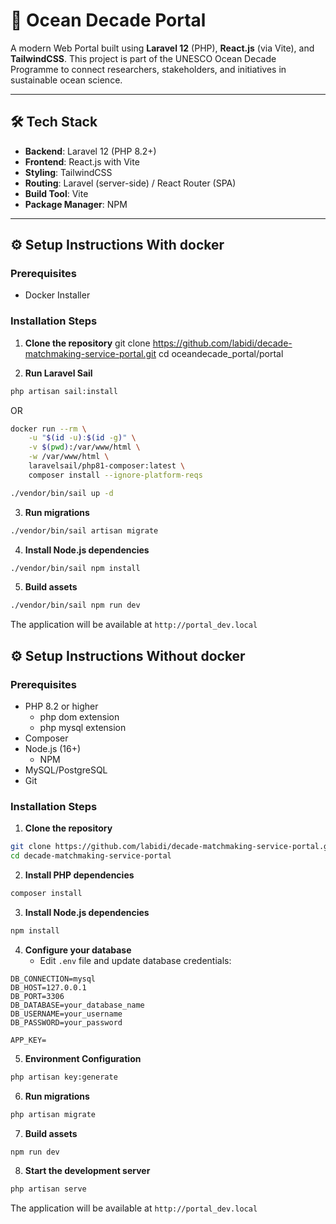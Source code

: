 # 🌊 Ocean Decade Portal

A modern Web Portal built using **Laravel 12** (PHP), **React.js** (via Vite), and **TailwindCSS**. This project is part of the UNESCO Ocean Decade Programme to connect researchers, stakeholders, and initiatives in sustainable ocean science.

---

## 🛠 Tech Stack

- **Backend**: Laravel 12 (PHP 8.2+)
- **Frontend**: React.js with Vite
- **Styling**: TailwindCSS
- **Routing**: Laravel (server-side) / React Router (SPA)
- **Build Tool**: Vite
- **Package Manager**: NPM

---
## ⚙️ Setup Instructions With docker

### Prerequisites

- Docker Installer

### Installation Steps

1. **Clone the repository**
git clone https://github.com/labidi/decade-matchmaking-service-portal.git
cd oceandecade_portal/portal

2. **Run Laravel Sail**

```bash
php artisan sail:install
```
OR 

```bash
docker run --rm \
    -u "$(id -u):$(id -g)" \
    -v $(pwd):/var/www/html \
    -w /var/www/html \
    laravelsail/php81-composer:latest \
    composer install --ignore-platform-reqs
```

```bash
./vendor/bin/sail up -d
```
3. **Run migrations**
```bash
./vendor/bin/sail artisan migrate
```

4. **Install Node.js dependencies**
```bash
./vendor/bin/sail npm install
```

5. **Build assets**
```bash
./vendor/bin/sail npm run dev
```

The application will be available at `http://portal_dev.local`
## ⚙️ Setup Instructions Without docker

### Prerequisites

- PHP 8.2 or higher
  - php dom extension 
  - php mysql extension
- Composer
- Node.js (16+)
  - NPM
- MySQL/PostgreSQL
- Git

### Installation Steps

1. **Clone the repository**
```bash
git clone https://github.com/labidi/decade-matchmaking-service-portal.git
cd decade-matchmaking-service-portal
```

2. **Install PHP dependencies**
```bash
composer install
```

3. **Install Node.js dependencies**
```bash
npm install
```

4. **Configure your database**
   - Edit `.env` file and update database credentials:
```env
DB_CONNECTION=mysql
DB_HOST=127.0.0.1
DB_PORT=3306
DB_DATABASE=your_database_name
DB_USERNAME=your_username
DB_PASSWORD=your_password

APP_KEY=
```

5. **Environment Configuration**
```bash
php artisan key:generate
```

6. **Run migrations**
```bash
php artisan migrate
```

7. **Build assets**
```bash
npm run dev
```

8. **Start the development server**
```bash
php artisan serve
```

The application will be available at `http://portal_dev.local`